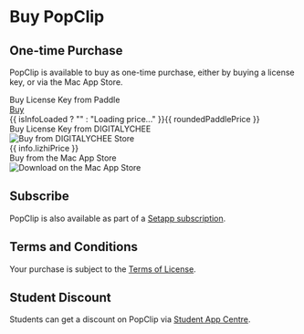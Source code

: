 <style module>
.container {
  display: flex;
  flex-wrap: wrap;
  justify-content: space-between;
	width: 100%;
}

.box {
  background-color: var(--vp-c-bg-soft);
	border-radius: 8px;
  width: 49%; /* slightly less than half to allow some room for margins */
  padding: 16px;
  margin: 8px 0;
	text-align: center;
  box-sizing: border-box;
}

.box a.button {
	text-decoration: none;
	margin: 8px 0 6px 0;
	background-color: var(--vp-button-brand-bg);
	color: var(--vp-button-brand-text);
	border-radius: 20px;
	padding: 0 20px;
	line-height: 38px;
	font-size: 14px;
	font-weight: 600;
	border: 1px solid var(--vp-button-brand-border);
	display: inline-block;
}

.box span.price {
	font-size: 14px;
	display: inline-block;
}

.box a.button:hover {
	background-color: var(--vp-button-brand-hover-bg);
	color: var(--vp-button-brand-hover-text);
	border: 1px solid var(--vp-button-brand-hover-border);
}

.box a.button:active {
	text-decoration: none;
	background-color: var(--vp-button-brand-active-bg);
	color: var(--vp-button-brand-active-text);
	border: 1px solid var(--vp-button-brand-active-border);
}

.box img.buybadge {
	display: inline-block;
	margin-top: 8px;
	height: 40px;
}

@media (max-width: 768px) {
  .box {
    width: 100%;
  }
}
</style>

# Buy PopClip

## One-time Purchase

PopClip is available to buy as one-time purchase, either by buying a license
key, or via the Mac App Store.

<div :class="$style.container">
		<div :class="$style.box">
		<span>Buy License Key from Paddle</span><br>
			<a :class="$style.button" href="#!" @click="openPaddleCheckout">
				Buy
			</a><br>
			<span :class="$style.price">{{ isInfoLoaded ? "" : "Loading price..." }}{{ roundedPaddlePrice }}</span>
		</div>
		<div :class="$style.box" :hidden="!isLizhi || !isInfoLoaded">
			<span>Buy License Key from DIGITALYCHEE</span><br>
			<a :href="info.lizhiUrl" target="_blank">
				<img :class="$style.buybadge" src="/lizhibadge.svg" alt="Buy from DIGITALYCHEE Store" />
			</a><br>
			<span :class="$style.price">{{ info.lizhiPrice }}</span>
		</div>
    <div :class="$style.box">
			<span>Buy from the Mac App Store</span><br>
			<a :href="masLink" target="_blank">
				<img :class="$style.buybadge" src="/masbadge.svg" alt="Download on the Mac App Store" />
			</a>
		</div>
</div>

## Subscribe

PopClip is also available as part of a
[Setapp subscription](https://go.setapp.com/stp304?refAppId=159&refVendorId=92).

<setapp-custom-banner iconUrl="/icon512.png" appName="PopClip" appId="159" vendorId="92"></setapp-custom-banner>

## Terms and Conditions

Your purchase is subject to the [Terms of License](/terms).

## Student Discount

Students can get a discount on PopClip via
[Student App Centre](https://studentappcentre.com/app/popclip).

<!-- ## Purchase FAQs

**What are the differences between the Mac App Store edition, Standalone edition
and Setapp edition?** The editions are identical in features and abilities. The
only difference is the way you obtain the app and how you buy it. -->

<script setup>
	import { onMounted, reactive, computed } from 'vue'
	import { loadScript } from '/buy-src/loadScript.ts'
	import { getCountryInfo } from '/buy-src/getCountryInfo.ts'
	import { getMacAppStoreLink } from '/buy-src/getMacAppStoreLink.ts'
	import { getFlagEmoji } from '/buy-src/getFlagEmoji.ts'
	import * as config from '/buy-src/config.json'

	const info = reactive({
		countryCode: "",
		countryName: "",
		appStoreCode: "",
		paddlePrice: "",
		lizhiPrice: config.lizhi.price,
		lizhiUrl: config.lizhi.storeUrl,
	});

  const isInfoLoaded = computed(() => !!info.countryCode);
	const isLizhi = computed(() => config.lizhi.countries.includes(info.countryCode));
	const masLink = computed(() => getMacAppStoreLink(
		config.apple.appId, config.apple.slug, info.appStoreCode
	));
	const roundedPaddlePrice = computed(() => {
		if (!info.countryCode) {
			return ""
		}
		const price = info.paddlePrice;
		return price.endsWith('.00') ? price.substring(0, price.length - 3) : price;
	});
	const paddleButtonText = computed(() => {
  	if (!roundedPaddlePrice.value) {
			return "Loading price..."
		}
		return `${getFlagEmoji(info.countryCode)} Buy for ${roundedPaddlePrice.value}`;
	});
	function openPaddleCheckout(event) {
			console.log("Opening Paddle checkout");
			Paddle.Checkout.open({ product: config.paddle.productId });
	}

	onMounted(async () => {
		loadScript("/external-js/setapp.js");

		// only call paddle setup when script is first loaded, not on subsequent navigations
		if (await loadScript("/external-js/paddle.js")) {
			Paddle.Setup({ vendor: config.paddle.vendorId, eventCallback: function(args) {
				console.log("Paddle event", args);
			}});
		}

		Paddle.Product.Prices(config.paddle.productId, function(paddlePrices) {
			console.log("paddle prices", paddlePrices);
			const countryInfo = getCountryInfo(paddlePrices.country);
			console.log("info", info);
			info.countryCode = paddlePrices.country;
			info.paddlePrice = paddlePrices.price.gross;
			info.countryName = countryInfo.countryName;
			info.appStoreCode = countryInfo.appStoreCode;
		});
	});
</script>
